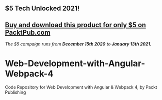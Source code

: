 ## $5 Tech Unlocked 2021!
[Buy and download this product for only $5 on PacktPub.com](https://www.packtpub.com/)
-----
*The $5 campaign         runs from __December 15th 2020__ to __January 13th 2021.__*

# Web-Development-with-Angular-Webpack-4
Code Repository for Web Development with Angular &amp; Webpack 4, by Packt Publishing

